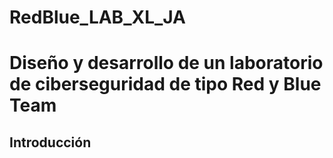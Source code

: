 # RedBlue_LAB_XL_JA
# Diseño y desarrollo de un laboratorio de ciberseguridad de tipo Red y Blue Team
## Introducción
 
